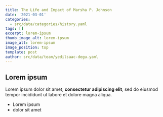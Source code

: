 ```yaml
---
title: The Life and Impact of Marsha P. Johnson
date: '2021-03-01'
categories:
  - src/data/categories/history.yaml
tags: []
excerpt: lorem-ipsum
thumb_image_alt: lorem-ipsum
image_alt: lorem-ipsum
image_position: top
template: post
author: src/data/team/yedilsaac-degu.yaml
---
```

## Lorem ipsum

Lorem ipsum dolor sit amet, **consectetur adipiscing elit**, sed do eiusmod tempor incididunt ut labore et dolore magna aliqua.

- Lorem ipsum
- dolor sit amet